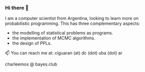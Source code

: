 ### Hi there 👋

I am a computer scientist from Argentina, looking to learn more on probabilistic programming. This has three complementary aspects:

- the modelling of statistical problems as programs.
- the implementation of MCMC algorithms.
- the design of PPLs.

📫 You can reach me at:
ciguaran (at) dc (dot) uba (dot) ar 

charleemos @ bayes.club
